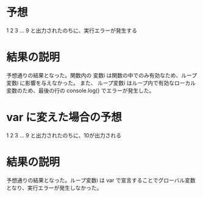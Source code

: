 # 予想
1 2 3 ... 9 と出力されたのちに、実行エラーが発生する

# 結果の説明
予想通りの結果となった。関数内の 変数i は関数の中でのみ有効なため、ループ変数i に影響を与えなかった。
また、 ループ変数i はループ内で有効なローカル変数のため、最後の行の console.log() でエラーが発生した。

# var に変えた場合の予想
1 2 3 ... 9 と出力されたのちに、10が出力される

# 結果の説明
予想通りの結果となった。ループ変数i は var で宣言することでグローバル変数となり、実行エラーが発生しなかった。